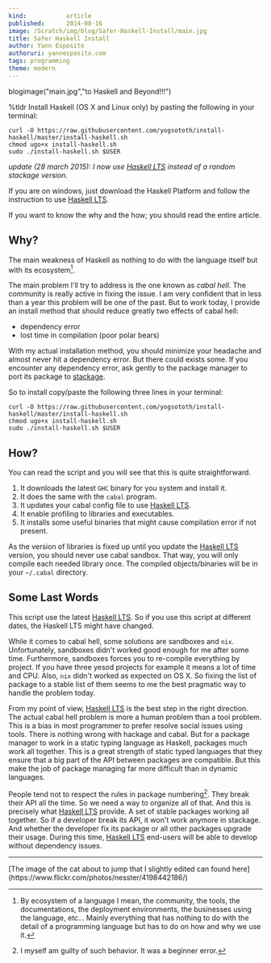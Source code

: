 ```yaml
---
kind:           article
published:      2014-08-16
image: /Scratch/img/blog/Safer-Haskell-Install/main.jpg
title: Safer Haskell Install
author: Yann Esposito
authoruri: yannesposito.com
tags: programming
theme: modern
---
```

blogimage("main.jpg","to Haskell and Beyond!!!")

<div class="intro">

%tldr Install Haskell (OS X and Linux only) by pasting the following in your terminal:

~~~
curl -O https://raw.githubusercontent.com/yogsototh/install-haskell/master/install-haskell.sh
chmod ugo+x install-haskell.sh
sudo ./install-haskell.sh $USER
~~~

_update (28 march 2015): I now use [Haskell LTS][lts] instead of a random stackage version._

If you are on windows, just download the Haskell Platform and follow
the instruction to use [Haskell LTS][lts].

If you want to know the why and the how; you should read the entire article.

</div>

## Why?

The main weakness of Haskell as nothing to do with the language itself but
with its ecosystem[^1].

[^1]: By ecosystem of a language I mean, the community, the tools, the documentations, the deployment environments, the businesses using the language, etc... Mainly everything that has nothing to do with the detail of a programming language but has to do on how and why we use it.

The main problem I'll try to address is the one known as _cabal hell_.
The community is really active in fixing the issue.
I am very confident that in less than a year this problem will be one of the past.
But to work today, I provide an install method that should reduce greatly
two effects of cabal hell:

- dependency error
- lost time in compilation (poor polar bears)

With my actual installation method, you should minimize your headache and almost
never hit a dependency error.
But there could exists some.
If you encounter any dependency error,
ask gently to the package manager to port its package to [stackage][stackage].

So to install copy/paste the following three lines in your terminal:

~~~
curl -O https://raw.githubusercontent.com/yogsototh/install-haskell/master/install-haskell.sh
chmod ugo+x install-haskell.sh
sudo ./install-haskell.sh $USER
~~~

## How?

You can read the script and you will see that this is quite straightforward.

1. It downloads the latest `GHC` binary for you system and install it.
2. It does the same with the `cabal` program.
3. It updates your cabal config file to use [Haskell LTS][lts].
4. It enable profiling to libraries and executables.
5. It installs some useful binaries that might cause compilation error if not present.

As the version of libraries is fixed up until you update the [Haskell LTS][lts] version,
you should never use cabal sandbox.
That way, you will only compile each needed library once.
The compiled objects/binaries will be in your `~/.cabal` directory.

## Some Last Words

This script use the latest [Haskell LTS][lts].
So if you use this script at different dates, the Haskell LTS might have changed.

While it comes to cabal hell, some solutions are sandboxes and `nix`.
Unfortunately, sandboxes didn't worked good enough for me after some time.
Furthermore, sandboxes forces you to re-compile everything by project.
If you have three yesod projects for example it means a lot of time and CPU.
Also, `nix` didn't worked as expected on OS X.
So fixing the list of package to a stable list of them seems to me the best
pragmatic way to handle the problem today.

From my point of view, [Haskell LTS][lts] is the best step in the right direction.
The actual cabal hell problem is more a human problem than a tool problem.
This is a bias in most programmer to prefer resolve social issues using tools.
There is nothing wrong with hackage and cabal.
But for a package manager to work in a static typing language as Haskell,
packages much work all together.
This is a great strength of static typed languages that they ensure that a big
part of the API between packages are compatible.
But this make the job of package managing far more difficult than in dynamic languages.

People tend not to respect the rules in package numbering[^2].
They break their API all the time.
So we need a way to organize all of that.
And this is precisely what [Haskell LTS][lts] provide.
A set of stable packages working all together.
So if a developer break its API, it won't work anymore in stackage.
And whether the developer fix its package or all other packages upgrade their usage.
During this time, [Haskell LTS][lts] end-users will be able to develop without dependency issues.

[^2]: I myself am guilty of such behavior. It was a beginner error.

[lts]: http://www.stackage.org/lts
[stackage]: http://www.stackage.org

---

<p class="small">
[The image of the cat about to jump that I slightly edited can found here](https://www.flickr.com/photos/nesster/4198442186/)
</p>


